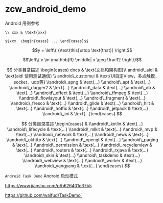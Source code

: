 # zcw_android\_demo
Android 用例参考

`\\ xxx & \text{xxx}`

`$$xxx  \begin{cases} ... \end{cases}$$`

$$y  =  \left\{  {\text{this}\atop
     \text{that}}  \right.$$

$$\left\{  x \in \mathbb{R} \middle| x \geq \frac12  \right\}$$

$$
分类目录描述  \begin{cases} docs & \text{文档和架构图}\\ android\_aidl & \text{aidl 使用测试通信} \\ android\_customui & \text{UI自定View，多点触摸，socket，udp等} \\android\_apng & \text{...} \\android\_apt & \text{...} \\android\_dagger2 & \text{...} \\android\_data & \text{...} \\android\_db & \text{...} \\android\_effect & \text{...} \\android\_ffmpeg & \text{...} \\android\_flowlayout & \text{...} \\android\_fragment & \text{...} \\android\_fresco & \text{...} \\android\_glide & \text{...} \\android\_hilt & \text{...} \\android\_hotfix & \text{...} \\android\_jetpack & \text{...} \\android\_jni & \text{...}\end{cases}
$$

$$
分类目录描述  \begin{cases} & \\android\_kotlin & \text{...} \\android\_lifecycle & \text{...} \\android\_mlkit & \text{...} \\android\_mvp & \text{...} \\android\_network & \text{...} \\android\_news & \text{...} \\android\_okhttp & \text{...} \\android\_opengl & \text{...} \\android\_paging & \text{...} \\android\_permission & \text{...} \\android\_recyclerview & \text{...} \\android\_routers & \text{...} \\android\_rxjava & \text{...} \\android\_skin & \text{...} \\android\_taskdemo & \text{...} \\android\_webview & \text{...} \\android\_worker & \text{...} \\android\_yangyang & \text{...}
\end{cases}
$$











`Android Task Demo` Android 启动模式

https://www.jianshu.com/p/b626401e37b5

https://github.com/walfud/TaskDemo`